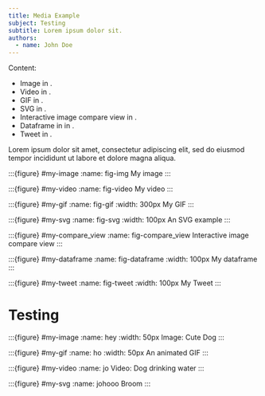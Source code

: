 ```yaml
---
title: Media Example
subject: Testing
subtitle: Lorem ipsum dolor sit.
authors:
  - name: John Doe
---
```


Content:

* Image in [](#fig-img).  
* Video in [](#fig-video).  
* GIF in [](#fig-gif).  
* SVG in [](#fig-svg).
* Interactive image compare view in [](#fig-compare_view).  
* Dataframe in in [](#fig-dataframe).
* Tweet in [](#fig-tweet).




Lorem ipsum dolor sit amet, consectetur adipiscing elit, sed do eiusmod tempor incididunt ut labore et dolore magna aliqua. 

:::{figure} #my-image
:name: fig-img
My image
:::


:::{figure} #my-video
:name: fig-video
My video
:::


:::{figure} #my-gif
:name: fig-gif
:width: 300px
My GIF
:::


:::{figure} #my-svg
:name: fig-svg
:width: 100px
An SVG example 
:::

:::{figure} #my-compare_view
:name: fig-compare_view
Interactive image compare view 
:::


:::{figure} #my-dataframe
:name: fig-dataframe
:width: 100px
My dataframe
:::


:::{figure} #my-tweet
:name: fig-tweet
:width: 100px
My Tweet
:::



 <!-- For pdf export, run `myst build 01-hello.md` -->











# Testing



:::{figure} #my-image
:name: hey
:width: 50px
Image: Cute Dog 
:::


:::{figure} #my-gif
:name: ho
:width: 50px
An animated GIF
:::


:::{figure} #my-video
:name: jo
Video: Dog drinking water
:::



:::{figure} #my-svg
:name: johooo
Broom
:::


